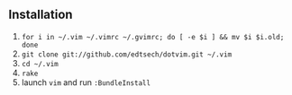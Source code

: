 ## Installation

1. `for i in ~/.vim ~/.vimrc ~/.gvimrc; do [ -e $i ] && mv $i $i.old; done`
2. `git clone git://github.com/edtsech/dotvim.git ~/.vim`
3. `cd ~/.vim`
4. `rake`
5. launch `vim` and run `:BundleInstall`
